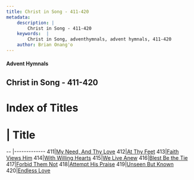 ```yaml
---
title: Christ in Song - 411-420
metadata:
    description: |
        Christ in Song - 411-420
    keywords:  |
        Christ in Song, adventhymnals, advent hymnals, 411-420
    author: Brian Onang'o
---
```


#### Advent Hymnals
## Christ in Song - 411-420

# Index of Titles
# | Title                        
-- |-------------
411|[My Need, And Thy Love](/christ-in-song/401-500/411-420/My-Need,-And-Thy-Love)
412|[At Thy Feet](/christ-in-song/401-500/411-420/At-Thy-Feet)
413|[Faith Views Him](/christ-in-song/401-500/411-420/Faith-Views-Him)
414|[With Willing Hearts](/christ-in-song/401-500/411-420/With-Willing-Hearts)
415|[We Live Anew](/christ-in-song/401-500/411-420/We-Live-Anew)
416|[Blest Be the Tie](/christ-in-song/401-500/411-420/Blest-Be-the-Tie)
417|[Forbid Them Not](/christ-in-song/401-500/411-420/Forbid-Them-Not)
418|[Attempt His Praise](/christ-in-song/401-500/411-420/Attempt-His-Praise)
419|[Unseen But Known](/christ-in-song/401-500/411-420/Unseen-But-Known)
420|[Endless Love](/christ-in-song/401-500/411-420/Endless-Love)